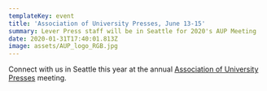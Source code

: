 ```yaml
---
templateKey: event
title: 'Association of University Presses, June 13-15'
summary: Lever Press staff will be in Seattle for 2020's AUP Meeting
date: 2020-01-31T17:40:01.813Z
image: assets/AUP_logo_RGB.jpg
---
```

Connect with us in Seattle this year at the annual [Association of University Presses](http://www.aupresses.org/events-a-conferences/annual-meeting/aupresses-2020) meeting.

